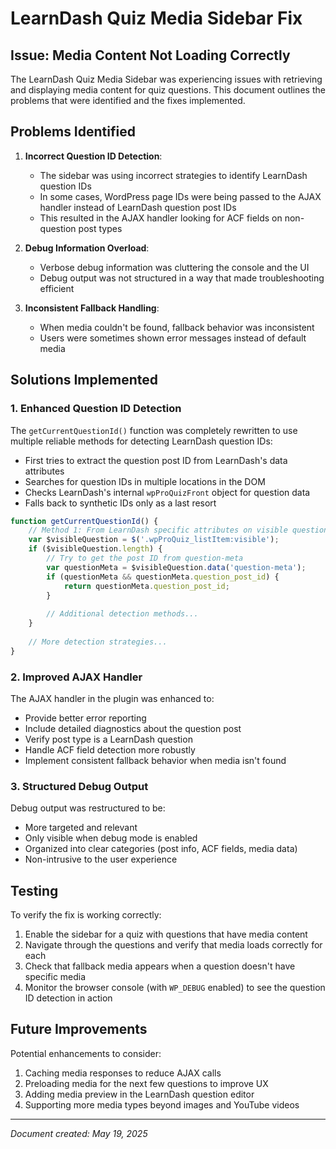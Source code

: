 # LearnDash Quiz Media Sidebar Fix

## Issue: Media Content Not Loading Correctly

The LearnDash Quiz Media Sidebar was experiencing issues with retrieving and displaying media content for quiz questions. This document outlines the problems that were identified and the fixes implemented.

## Problems Identified

1. **Incorrect Question ID Detection**: 
   - The sidebar was using incorrect strategies to identify LearnDash question IDs
   - In some cases, WordPress page IDs were being passed to the AJAX handler instead of LearnDash question post IDs
   - This resulted in the AJAX handler looking for ACF fields on non-question post types

2. **Debug Information Overload**:
   - Verbose debug information was cluttering the console and the UI
   - Debug output was not structured in a way that made troubleshooting efficient

3. **Inconsistent Fallback Handling**:
   - When media couldn't be found, fallback behavior was inconsistent
   - Users were sometimes shown error messages instead of default media

## Solutions Implemented

### 1. Enhanced Question ID Detection

The `getCurrentQuestionId()` function was completely rewritten to use multiple reliable methods for detecting LearnDash question IDs:

- First tries to extract the question post ID from LearnDash's data attributes
- Searches for question IDs in multiple locations in the DOM
- Checks LearnDash's internal `wpProQuizFront` object for question data
- Falls back to synthetic IDs only as a last resort

```javascript
function getCurrentQuestionId() {
    // Method 1: From LearnDash specific attributes on visible question
    var $visibleQuestion = $('.wpProQuiz_listItem:visible');
    if ($visibleQuestion.length) {
        // Try to get the post ID from question-meta
        var questionMeta = $visibleQuestion.data('question-meta');
        if (questionMeta && questionMeta.question_post_id) {
            return questionMeta.question_post_id;
        }
        
        // Additional detection methods...
    }
    
    // More detection strategies...
}
```

### 2. Improved AJAX Handler

The AJAX handler in the plugin was enhanced to:

- Provide better error reporting
- Include detailed diagnostics about the question post
- Verify post type is a LearnDash question
- Handle ACF field detection more robustly
- Implement consistent fallback behavior when media isn't found

### 3. Structured Debug Output

Debug output was restructured to be:

- More targeted and relevant
- Only visible when debug mode is enabled
- Organized into clear categories (post info, ACF fields, media data)
- Non-intrusive to the user experience

## Testing

To verify the fix is working correctly:

1. Enable the sidebar for a quiz with questions that have media content
2. Navigate through the questions and verify that media loads correctly for each
3. Check that fallback media appears when a question doesn't have specific media
4. Monitor the browser console (with `WP_DEBUG` enabled) to see the question ID detection in action

## Future Improvements

Potential enhancements to consider:

1. Caching media responses to reduce AJAX calls
2. Preloading media for the next few questions to improve UX
3. Adding media preview in the LearnDash question editor
4. Supporting more media types beyond images and YouTube videos

---

*Document created: May 19, 2025*
